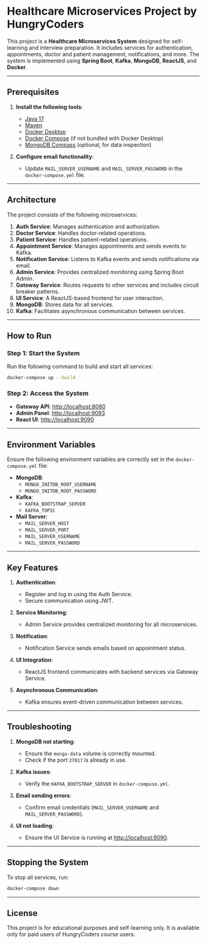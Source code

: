 
# Healthcare Microservices Project by HungryCoders

This project is a **Healthcare Microservices System** designed for self-learning and interview preparation. It includes services for authentication, appointments, doctor and patient management, notifications, and more. The system is implemented using **Spring Boot**, **Kafka**, **MongoDB**, **ReactJS**, and **Docker**.

---

## Prerequisites

1. **Install the following tools**:
    - [Java 17](https://openjdk.org/)
    - [Maven](https://maven.apache.org/install.html)
    - [Docker Desktop](https://www.docker.com/products/docker-desktop/)
    - [Docker Compose](https://docs.docker.com/compose/install/) (if not bundled with Docker Desktop)
    - [MongoDB Compass](https://www.mongodb.com/products/compass) (optional, for data inspection)

2. **Configure email functionality**:
    - Update `MAIL_SERVER_USERNAME` and `MAIL_SERVER_PASSWORD` in the `docker-compose.yml` file.

---

## Architecture

The project consists of the following microservices:

1. **Auth Service**: Manages authentication and authorization.
2. **Doctor Service**: Handles doctor-related operations.
3. **Patient Service**: Handles patient-related operations.
4. **Appointment Service**: Manages appointments and sends events to Kafka.
5. **Notification Service**: Listens to Kafka events and sends notifications via email.
6. **Admin Service**: Provides centralized monitoring using Spring Boot Admin.
7. **Gateway Service**: Routes requests to other services and includes circuit breaker patterns.
8. **UI Service**: A ReactJS-based frontend for user interaction.
9. **MongoDB**: Stores data for all services.
10. **Kafka**: Facilitates asynchronous communication between services.

---

## How to Run

### Step 1: Start the System
Run the following command to build and start all services:
```bash
docker-compose up --build
```

### Step 2: Access the System
- **Gateway API**: [http://localhost:8080](http://localhost:8080)
- **Admin Panel**: [http://localhost:9093](http://localhost:9093)
- **React UI**: [http://localhost:9090](http://localhost:9090)

---

## Environment Variables

Ensure the following environment variables are correctly set in the `docker-compose.yml` file:

- **MongoDB**:
    - `MONGO_INITDB_ROOT_USERNAME`
    - `MONGO_INITDB_ROOT_PASSWORD`
- **Kafka**:
    - `KAFKA_BOOTSTRAP_SERVER`
    - `KAFKA_TOPIC`
- **Mail Server**:
    - `MAIL_SERVER_HOST`
    - `MAIL_SERVER_PORT`
    - `MAIL_SERVER_USERNAME`
    - `MAIL_SERVER_PASSWORD`

---

## Key Features

1. **Authentication**:
    - Register and log in using the Auth Service.
    - Secure communication using JWT.

2. **Service Monitoring**:
    - Admin Service provides centralized monitoring for all microservices.

3. **Notification**:
    - Notification Service sends emails based on appointment status.

4. **UI Integration**:
    - ReactJS frontend communicates with backend services via Gateway Service.

5. **Asynchronous Communication**:
    - Kafka ensures event-driven communication between services.

---

## Troubleshooting

1. **MongoDB not starting**:
    - Ensure the `mongo-data` volume is correctly mounted.
    - Check if the port `27017` is already in use.

2. **Kafka issues**:
    - Verify the `KAFKA_BOOTSTRAP_SERVER` in `docker-compose.yml`.

3. **Email sending errors**:
    - Confirm email credentials (`MAIL_SERVER_USERNAME` and `MAIL_SERVER_PASSWORD`).

4. **UI not loading**:
    - Ensure the UI Service is running at [http://localhost:9090](http://localhost:9090).

---

## Stopping the System
To stop all services, run:
```bash
docker-compose down
```

---

## License

This project is for educational purposes and self-learning only. It is available only for paid users of HungryCoders course users.
